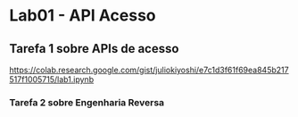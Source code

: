# Lab01 - API Acesso

## Tarefa 1 sobre APIs de acesso

https://colab.research.google.com/gist/juliokiyoshi/e7c1d3f61f69ea845b217517f1005715/lab1.ipynb

### Tarefa 2 sobre Engenharia Reversa

